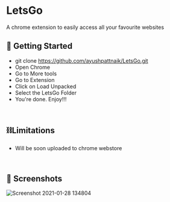 # LetsGo
A chrome extension to easily access all your favourite websites
<br>

## 🏁 Getting Started <a name = "getting_started"></a>
- git clone https://github.com/ayushpattnaik/LetsGo.git
- Open Chrome
- Go to More tools 
- Go to Extension
- Click on Load Unpacked
- Select the LetsGo Folder
- You're done. Enjoy!!!
<br>

## ⛓️Limitations <a name = "limitations"></a>
- Will be soon uploaded to chrome webstore
<br>

## 🤳 Screenshots <a name = "screenshots"></a>

![Screenshot 2021-01-28 134804](https://user-images.githubusercontent.com/53592579/106110102-4b26d680-6170-11eb-8f39-c4898ba9f581.png)
